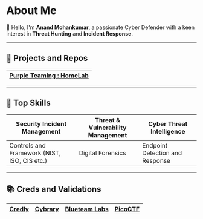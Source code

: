 # About Me
👋 Hello, I'm **Аnand Мohankumar**, a passionate Cyber Defender with a keen interest in **Threat Hunting** and **Incident Response**.

---
## 📑 Projects and Repos

[**Purple Teaming : HomeLab**](https://github.com/Anand-Mohankumar/Home-Lab)|
|----|

---
## 💎 Top Skills

|Security Incident Management|Threat & Vulnerability Management|Cyber Threat Intelligence|
|----|----|----|
|Controls and Framework (NIST, ISO, CIS etc.)|Digital Forensics|Endpoint Detection and Response|

---
## 📚 Creds and Validations

|[Credly](https://www.credly.com/users/anandmohankumar/badges)|[Cybrary](https://app.cybrary.it/profile/anand_mohankumar)|[Blueteam Labs](https://blueteamlabs.online/public/user/5060e497c8e972ecf70f74)|[PicoCTF](https://play.picoctf.org/users/am05)
|----|----|----|----|
